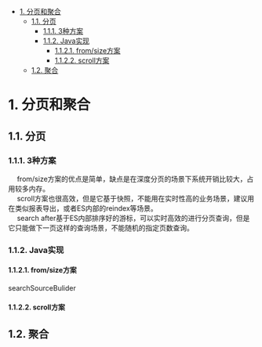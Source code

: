 <!-- TOC -->

- [1. 分页和聚合](#1-分页和聚合)
    - [1.1. 分页](#11-分页)
        - [1.1.1. 3种方案](#111-3种方案)
        - [1.1.2. Java实现](#112-java实现)
            - [1.1.2.1. from/size方案](#1121-fromsize方案)
            - [1.1.2.2. scroll方案](#1122-scroll方案)
    - [1.2. 聚合](#12-聚合)

<!-- /TOC -->


# 1. 分页和聚合  

## 1.1. 分页


### 1.1.1. 3种方案  
&emsp; from/size方案的优点是简单，缺点是在深度分页的场景下系统开销比较大，占用较多内存。  
&emsp; scroll方案也很高效，但是它基于快照，不能用在实时性高的业务场景，建议用在类似报表导出，或者ES内部的reindex等场景。  
&emsp; search after基于ES内部排序好的游标，可以实时高效的进行分页查询，但是它只能做下一页这样的查询场景，不能随机的指定页数查询。  

### 1.1.2. Java实现  
#### 1.1.2.1. from/size方案
<!-- 

https://baijiahao.baidu.com/s?id=1761877932511729098&wfr=spider&for=pc

ES分页模糊： https://blog.csdn.net/chaitao100/article/details/125889713
`searchSourceBulider` https://blog.csdn.net/qq_39601612/article/details/104680399
https://developer.aliyun.com/article/1234768

-->

searchSourceBulider

#### 1.1.2.2. scroll方案
<!-- 

https://blog.csdn.net/weixin_60934893/article/details/128047090

-->


## 1.2. 聚合 
<!-- 



聚合(aggregations)
https://blog.csdn.net/napoay/article/details/56279658
-->



